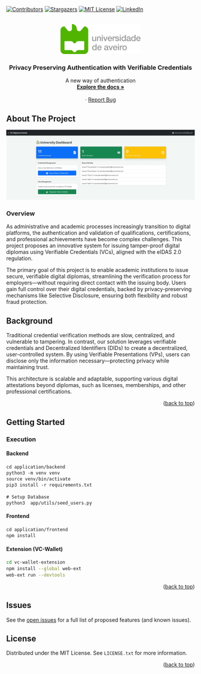 <!-- Project Privacy-Preserving-Authentication-with-Verifiable-Credentials: https://github.com/FuryCode-bit/Privacy-Preserving-Authentication-with-Verifiable-Credentials -->
<a name="readme-top"></a>

[![Contributors][contributors-shield]][contributors-url]
[![Stargazers][stars-shield]][stars-url]
[![MIT License][license-shield]][license-url]
[![LinkedIn][linkedin-shield]][linkedin-url]

<!-- PROJECT LOGO -->
<br />
<div align="center">
  <a href="https://github.com/FuryCode-bit/Privacy-Preserving-Authentication-with-Verifiable-Credentials">
    <img src="readme/ua.png" alt="Logo" height="80">
  </a>

  <h3 align="center">Privacy Preserving Authentication with Verifiable Credentials</h3>

  <p align="center"> A new way of authentication 
    <br />
    <a href="https://github.com/FuryCode-bit/Privacy-Preserving-Authentication-with-Verifiable-Credentials"><strong>Explore the docs »</strong></a>
    <br />
    <br />
    <!-- <a href="https://github.com/FuryCode-bit/Privacy-Preserving-Authentication-with-Verifiable-Credentials">View Demo</a> -->
    ·
    <a href="https://github.com/FuryCode-bit/Privacy-Preserving-Authentication-with-Verifiable-Credentials/issues">Report Bug</a>
    <!-- ·
    <a href="https://github.com/FuryCode-bit/Privacy-Preserving-Authentication-with-Verifiable-Credentials/issues">Request Feature</a> -->
  </p>
</div>

<!-- ABOUT THE PROJECT -->
## About The Project

![Product Name Screen Shot][project-screenshot]

### Overview

As administrative and academic processes increasingly transition to digital platforms, the authentication and validation of qualifications, certifications, and professional achievements have become complex challenges. This project proposes an innovative system for issuing tamper-proof digital diplomas using Verifiable Credentials (VCs), aligned with the eIDAS 2.0 regulation.

The primary goal of this project is to enable academic institutions to issue secure, verifiable digital diplomas, streamlining the verification process for employers—without requiring direct contact with the issuing body. Users gain full control over their digital credentials, backed by privacy-preserving mechanisms like Selective Disclosure, ensuring both flexibility and robust fraud protection.

## Background

Traditional credential verification methods are slow, centralized, and vulnerable to tampering. In contrast, our solution leverages verifiable credentials and Decentralized Identifiers (DIDs) to create a decentralized, user-controlled system. By using Verifiable Presentations (VPs), users can disclose only the information necessary—protecting privacy while maintaining trust.

This architecture is scalable and adaptable, supporting various digital attestations beyond diplomas, such as licenses, memberships, and other professional certifications.

<p align="right">(<a href="#readme-top">back to top</a>)</p>

<!-- GETTING STARTED -->
## Getting Started

### Execution

#### Backend

```shell
cd application/backend
python3 -m venv venv
source venv/bin/activate
pip3 install -r requirements.txt

# Setup Database
python3  app/utils/seed_users.py
```
#### Frontend

```shell
cd application/frontend
npm install
```

#### Extension (VC-Wallet)

```bash
cd vc-wallet-extension
npm install --global web-ext
web-ext run --devtools
```

<p align="right">(<a href="#readme-top">back to top</a>)</p>

<!-- Issues -->
## Issues

See the [open issues](https://github.com/FuryCode-bit/Privacy-Preserving-Authentication-with-Verifiable-Credentials/issues) for a full list of proposed features (and known issues).

<!-- LICENSE -->
## License

Distributed under the MIT License. See `LICENSE.txt` for more information.

<p align="right">(<a href="#readme-top">back to top</a>)</p>

<!-- MARKDOWN LINKS & IMAGES -->

[contributors-shield]: https://img.shields.io/github/contributors/FuryCode-bit/Privacy-Preserving-Authentication-with-Verifiable-Credentials.svg?style=for-the-badge
[contributors-url]: https://github.com/FuryCode-bit/Privacy-Preserving-Authentication-with-Verifiable-Credentials/graphs/contributors
[forks-shield]: https://img.shields.io/github/forks/FuryCode-bit/Privacy-Preserving-Authentication-with-Verifiable-Credentials.svg?style=for-the-badge
[forks-url]: https://github.com/FuryCode-bit/Privacy-Preserving-Authentication-with-Verifiable-Credentials/network/members
[stars-shield]: https://img.shields.io/github/stars/FuryCode-bit/Privacy-Preserving-Authentication-with-Verifiable-Credentials.svg?style=for-the-badge
[stars-url]: https://github.com/FuryCode-bit/Privacy-Preserving-Authentication-with-Verifiable-Credentials/stargazers
[issues-shield]: https://img.shields.io/github/issues/FuryCode-bit/Privacy-Preserving-Authentication-with-Verifiable-Credentials.svg?style=for-the-badge
[issues-url]: https://github.com/FuryCode-bit/Privacy-Preserving-Authentication-with-Verifiable-Credentials/issues
[license-shield]: https://img.shields.io/github/license/FuryCode-bit/Privacy-Preserving-Authentication-with-Verifiable-Credentials.svg?style=for-the-badge
[license-url]: https://github.com/FuryCode-bit/Privacy-Preserving-Authentication-with-Verifiable-Credentials/blob/master/LICENSE.txt

[linkedin-shield]: https://img.shields.io/badge/-LinkedIn-black.svg?style=for-the-badge&logo=linkedin&colorB=555
[linkedin-url]: https://linkedin.com/in/bernardeswebdev

[project-screenshot]: readme/vcs.png
